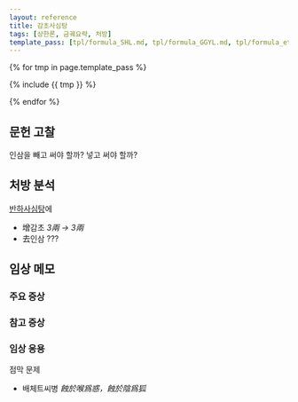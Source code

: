 ```yaml
---
layout: reference
title: 감초사심탕
tags: [상한론, 금궤요략, 처방]
template_pass: [tpl/formula_SHL.md, tpl/formula_GGYL.md, tpl/formula_etc.md]
---
```



{% for tmp in page.template_pass %}

{% include {{ tmp }} %}

{% endfor %}

## 문헌 고찰

인삼을 빼고 써야 할까? 넣고 써야 할까?

## 처방 분석

[반하사심탕]({{site.formulaurl}}/반하사심탕)에
* 增감초 _3兩 → 3兩_
* 去인삼 ???


## 임상 메모


### 주요 증상


### 참고 증상


### 임상 응용

점막 문제
* 배체트씨병 _蝕於喉爲惑，蝕於陰爲狐_
